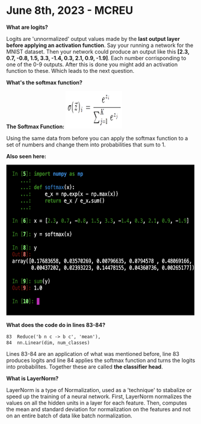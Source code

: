 # June 8th, 2023 - MCREU

__What are logits?__

  Logits are 'unnormalized' output values made by the __last output layer before applying an activation function__. Say your running a network for
  the MNIST dataset. Then your network could produce an output like this __[2.3, 0.7, -0.8, 1.5, 3.3, -1.4, 0.3, 2.1, 0.9, -1.9]__. Each number 
  corrisponding to one of the 0-9 outputs. After this is done you might add an activation function to these. Which leads to the next question.
  
__What's the softmax function?__ 

  __The Softmax Function:__ 
        <img src="image1.png" width="150" height="100">
        
  Using the same data from before you can apply the softmax function to a set of numbers and change them into probabilities that sum to 1.
  
  __Also seen here:__
  
   <img src="image2.png" width="500" height="400">
  
__What does the code do in lines 83-84?__

    83  Reduce('b n c -> b c', 'mean'),
    84  nn.Linear(dim, num_classes)
        
  Lines 83-84 are an application of what was mentioned before, line 83 produces logits and line 84 applies the softmax function and turns the logits
  into probabilites. Together these are called __the classifier head__.
  
__What is LayerNorm?__

   LayerNorm is a type of Normalization, used as a 'technique' to stabalize or speed up the training of a neural network. First, LayerNorm normalizes the        values on all the hidden units in a layer for each feature. Then, computes the mean and standard deviation for normalization on the features and not 
   on an entire batch of data like batch normalization.
  
  
